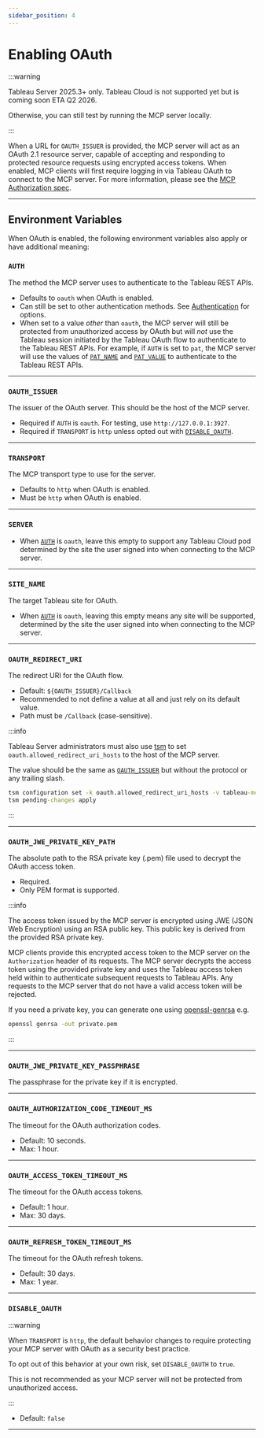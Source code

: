 ```yaml
---
sidebar_position: 4
---
```


# Enabling OAuth

:::warning

Tableau Server 2025.3+ only. Tableau Cloud is not supported yet but is coming soon ETA Q2 2026.

Otherwise, you can still test by running the MCP server locally.

:::

When a URL for `OAUTH_ISSUER` is provided, the MCP server will act as an OAuth 2.1 resource server,
capable of accepting and responding to protected resource requests using encrypted access tokens.
When enabled, MCP clients will first require logging in via Tableau OAuth to connect to the MCP
server. For more information, please see the
[MCP Authorization spec](https://modelcontextprotocol.io/specification/2025-06-18/basic/authorization).

<hr />

## Environment Variables

When OAuth is enabled, the following environment variables also apply or have additional meaning:

### `AUTH`

The method the MCP server uses to authenticate to the Tableau REST APIs.

- Defaults to `oauth` when OAuth is enabled.
- Can still be set to other authentication methods. See [Authentication](env-vars#auth) for options.
- When set to a value _other_ than `oauth`, the MCP server will still be protected from unauthorized
  access by OAuth but will _not_ use the Tableau session initiated by the Tableau OAuth flow to
  authenticate to the Tableau REST APIs. For example, if `AUTH` is set to `pat`, the MCP server will
  use the values of [`PAT_NAME`](authentication/pat#pat_name) and
  [`PAT_VALUE`](authentication/pat#pat_value) to authenticate to the Tableau REST APIs.

<hr />

### `OAUTH_ISSUER`

The issuer of the OAuth server. This should be the host of the MCP server.

- Required if `AUTH` is `oauth`. For testing, use `http://127.0.0.1:3927`.
- Required if `TRANSPORT` is `http` unless opted out with [`DISABLE_OAUTH`](#disable_oauth).

<hr />

### `TRANSPORT`

The MCP transport type to use for the server.

- Defaults to `http` when OAuth is enabled.
- Must be `http` when OAuth is enabled.

<hr />

### `SERVER`

- When [`AUTH`](#auth) is `oauth`, leave this empty to support any Tableau Cloud pod determined by
  the site the user signed into when connecting to the MCP server.

<hr />

### `SITE_NAME`

The target Tableau site for OAuth.

- When [`AUTH`](#auth) is `oauth`, leaving this empty means any site will be supported, determined
  by the site the user signed into when connecting to the MCP server.

<hr />

### `OAUTH_REDIRECT_URI`

The redirect URI for the OAuth flow.

- Default: `${OAUTH_ISSUER}/Callback`
- Recommended to not define a value at all and just rely on its default value.
- Path must be `/Callback` (case-sensitive).

:::info

Tableau Server administrators must also use
[tsm](https://help.tableau.com/current/server/en-us/cli_configuration-set_tsm.htm) to set
`oauth.allowed_redirect_uri_hosts` to the host of the MCP server.

The value should be the same as [`OAUTH_ISSUER`](#oauth_issuer) but without the protocol or any
trailing slash.

```cmd
tsm configuration set -k oauth.allowed_redirect_uri_hosts -v tableau-mcp.example.com
tsm pending-changes apply
```

:::

<hr />

### `OAUTH_JWE_PRIVATE_KEY_PATH`

The absolute path to the RSA private key (.pem) file used to decrypt the OAuth access token.

- Required.
- Only PEM format is supported.

:::info

The access token issued by the MCP server is encrypted using JWE (JSON Web Encryption) using an RSA
public key. This public key is derived from the provided RSA private key.

MCP clients provide this encrypted access token to the MCP server on the `Authorization` header of
its requests. The MCP server decrypts the access token using the provided private key and uses the
Tableau access token held within to authenticate subsequent requests to Tableau APIs. Any requests
to the MCP server that do not have a valid access token will be rejected.

If you need a private key, you can generate one using
[openssl-genrsa](https://docs.openssl.org/3.0/man1/openssl-genrsa/) e.g.

```cmd
openssl genrsa -out private.pem
```

:::

<hr />

### `OAUTH_JWE_PRIVATE_KEY_PASSPHRASE`

The passphrase for the private key if it is encrypted.

<hr />

### `OAUTH_AUTHORIZATION_CODE_TIMEOUT_MS`

The timeout for the OAuth authorization codes.

- Default: 10 seconds.
- Max: 1 hour.

<hr />

### `OAUTH_ACCESS_TOKEN_TIMEOUT_MS`

The timeout for the OAuth access tokens.

- Default: 1 hour.
- Max: 30 days.

<hr />

### `OAUTH_REFRESH_TOKEN_TIMEOUT_MS`

The timeout for the OAuth refresh tokens.

- Default: 30 days.
- Max: 1 year.

<hr />

### `DISABLE_OAUTH`

:::warning

When `TRANSPORT` is `http`, the default behavior changes to require protecting your MCP server with
OAuth as a security best practice.

To opt out of this behavior at your own risk, set `DISABLE_OAUTH` to `true`.

This is not recommended as your MCP server will not be protected from unauthorized access.

:::

- Default: `false`

<hr />
